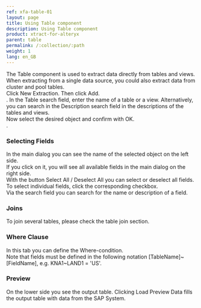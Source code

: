 ```yaml
---
ref: xfa-table-01
layout: page
title: Using Table component
description: Using Table component
product: xtract-for-alteryx
parent: table
permalink: /:collection/:path
weight: 1
lang: en_GB
---
```


The Table component is used to extract data directly from tables and views. <br>
When extracting from a single data source, you could also extract data from cluster and pool tables. <br>
Click New Extraction. Then click Add. <br>.
In the Table search field, enter the name of a table or a view. 
Alternatively, you can search in the Description search field in the descriptions of the tables and views.<br> 
Now select the desired object and confirm with OK.<br>. 


### Selecting Fields 
In the main dialog you can see the name of the selected object on the left side.<br>
If you click on it, you will see all available fields in the main dialog on the right side. <br> 
With the button Select All / Deselect All you can select or deselect all fields. <br>
To select individual fields, click the corresponding checkbox. <br>
Via the search field you can search for the name or description of a field.<br>


### Joins
To join several tables, please check the table join section. <br> 

### Where Clause
In this tab you can define the Where-condition.<br> 
Note that fields must be defined in the following notation [TableName]~[FieldName], e.g. KNA1~LAND1 = 'US'.


### Preview 
On the lower side you see the output table. Clicking Load Preview Data fills the output table with data from the SAP System.
